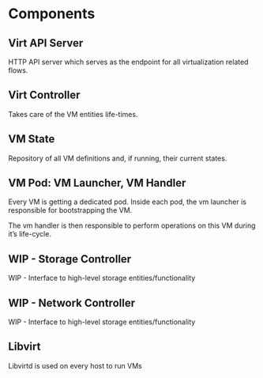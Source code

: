 # Components

## Virt API Server

HTTP API server which serves as the endpoint for all virtualization related flows.

## Virt Controller

Takes care of the VM entities life-times.

## VM State

Repository of all VM definitions and, if running, their current states.

## VM Pod: VM Launcher, VM Handler

Every VM is getting a dedicated pod. Inside each pod, the vm launcher is responsible for bootstrapping the VM.

The vm handler is then responsible to perform operations on this VM during it’s life-cycle.

## WIP - Storage Controller

WIP - Interface to high-level storage entities/functionality

## WIP - Network Controller

WIP - Interface to high-level storage entities/functionality

## Libvirt

Libvirtd is used on every host to run VMs
